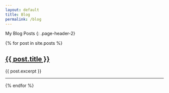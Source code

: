 ```yaml
---
layout: default
title: Blog
permalink: /blog
---
```


My Blog Posts
{: .page-header-2}

<div class="main-blog">
  {% for post in site.posts %}
      <h2><a href="{{ post.url }}">{{ post.title }}</a></h2>
      <p>{{ post.excerpt }}</p>
      <hr>
  {% endfor %}
</div>
